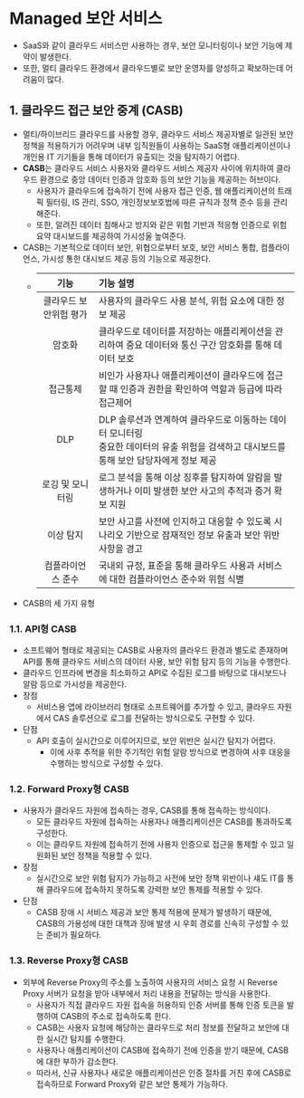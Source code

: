 # Managed 보안 서비스
- SaaS와 같이 클라우드 서비스만 사용하는 경우, 보안 모니터링이나 보안 기능에 제약이 발생한다.
- 또한, 멀티 클라우드 환경에서 클라우드별로 보안 운영자를 양성하고 확보하는데 어려움이 많다.

## 1. 클라우드 접근 보안 중계 (CASB)
- 멀티/하이브리드 클라우드를 사용할 경우, 클라우드 서비스 제공자별로 일관된 보안 정책을 적용하기가 어려우며 내부 임직원들이 사용하는 SaaS형 애플리케이션이나 개인용 IT 기기들을 통해 데이터가 유출되는 것을 탐지하기 어렵다.
- **CASB**는 클라우드 서비스 사용자와 클라우드 서비스 제공자 사이에 위치하여 클라우드 환경으로 중앙 데이터 인증과 암호화 등의 보안 기능을 제공하는 허브이다.
  - 사용자가 클라우드에 접속하기 전에 사용자 접근 인증, 웹 애플리케이션의 트래픽 필터링, IS 관리, SSO, 개인정보보호법에 따른 규칙과 정책 준수 등을 관리해준다.
  - 또한, 알려진 데이터 침해사고 방지와 같은 위험 기반과 적응형 인증으로 위험 요약 대시보드를 제공하여 가시성울 높여준다.
- CASB는 기본적으로 데이터 보안, 위협으로부터 보호, 보안 서비스 통합, 컴플라이언스, 가시성 통한 대시보드 제공 등의 기능으로 제공한다.
  - |기능|기능 설명|
    |:-:|:-|
    |클라우드 보안위험 평가|사용자의 클라우드 사용 분석, 위험 요소에 대한 정보 제공|
    |암호화|클라우드로 데이터를 저장하는 애플리케이션을 관리하여 중요 데이터와 통신 구간 암호화를 통해 데이터 보호|
    |접근통제|비인가 사용자나 애플리케이션이 클라우드에 접근할 때 인증과 권한을 확인하여 역할과 등급에 따라 접근제어|
    |DLP|DLP 솔루션과 연계하여 클라우드로 이동하는 데이터 모니터링<br>중요한 데이터의 유출 위험을 검색하고 대시보드를 통해 보안 담당자에게 정보 제공|
    |로깅 및 모니터링|로그 분석을 통해 이상 징후를 탐지하여 알람을 발생하거나 이미 발생한 보안 사고의 추적과 증거 확보 지원|
    |이상 탐지|보안 사고를 사전에 인지하고 대응할 수 있도록 시나리오 기반으로 잠재적인 정보 유출과 보안 위반 사항을 경고|
    |컴플라이언스 준수|국내외 규정, 표준을 통해 클라우드 사용과 서비스에 대한 컴플라이언스 준수와 위험 식별|
- CASB의 세 가지 유형

### 1.1. API형 CASB
- 소프트웨어 형태로 제공되는 CASB로 사용자의 클라우드 환경과 별도로 존재하며 API를 통해 클라우드 서비스의 데이터 사용, 보안 위험 탐지 등의 기능을 수행한다.
- 클라우드 인프라에 변경을 최소화하고 API로 수집된 로그를 바탕으로 대시보드나 알람 등으로 가시성을 제공한다.
- 장점
  - 서비스용 앱에 라이브러리 형태로 소프트웨어를 추가할 수 있고, 클라우드 자원에서 CAS 솔루션으로 로그를 전달하는 방식으로도 구현할 수 있다.
- 단점
  - API 호출이 실시간으로 이루어지므로, 보안 위반은 실시간 탐지가 어렵다.
    - 이에 사후 추적을 위한 주기적인 위험 알람 방식으로 변경하여 사후 대응을 수행하는 방식으로 구성할 수 있다.

### 1.2. Forward Proxy형 CASB
- 사용자가 클라우드 자원에 접속하는 경우, CASB를 통해 접속하는 방식이다.
  - 모든 클라우드 자원에 접속하는 사용자나 애플리케이션은 CASB를 통과하도록 구성한다.
  - 이는 클라우드 자원에 접속하기 전에 사용자 인증으로 접근을 통제할 수 있고 일원화된 보안 정책을 적용할 수 있다.
- 장점
  - 실시간으로 보안 위험 탐지가 가능하고 사전에 보안 정책 위반이나 섀도 IT를 통해 클라우드에 접속하지 못하도록 강력한 보안 통제를 적용할 수 있다.
- 단점
  - CASB 장애 시 서비스 제공과 보안 통제 적용에 문제가 발생하기 때문에, CASB의 가용성에 대한 대책과 장애 발생 시 우회 경로를 신속히 구성할 수 있는 준비가 필요하다.

### 1.3. Reverse Proxy형 CASB
- 외부에 Reverse Proxy의 주소를 노출하여 사용자의 서비스 요청 시 Reverse Proxy 서버가 요청을 받아 내부에서 처리 내용을 전달하는 방식을 사용한다.
  - 사용자가 직접 클라우드 자원 접속을 허용하되 인증 서버를 통해 인증 토큰을 발행하여 CASB의 주소로 접속하도록 한다.
  - CASB는 사용자 요청에 해당하는 클라우드로 처리 정보를 전달하고 보안에 대한 실시간 탐지를 수행한다.
  - 사용자나 애플리케이션이 CASB에 접속하기 전에 인증을 받기 때문에, CASB에 대한 부하가 감소한다.
  - 따라서, 신규 사용자나 새로운 애플리케이션은 인증 절차를 거친 후에 CASB로 접속하므로 Forward Proxy와 같은 보안 통제가 가능하다.